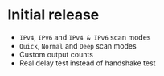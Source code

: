# Initial release

- `IPv4`, `IPv6` and `IPv4 & IPv6` scan modes
- `Quick`, `Normal` and `Deep` scan modes
- Custom output counts
- Real delay test instead of handshake test
